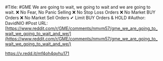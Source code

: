 #Title: #GME We are going to wait, we going to wait and we are going to wait. ❌ No Fear, No Panic Selling ❌ No Stop Loss Orders ❌ No Market BUY Orders ❌ No Market Sell Orders ✔ Limit BUY Orders & HOLD
#Author: DavidNIO
#Post URL: [https://www.reddit.com/r/GME/comments/nmvm57/gme_we_are_going_to_wait_we_going_to_wait_and_we/](https://www.reddit.com/r/GME/comments/nmvm57/gme_we_are_going_to_wait_we_going_to_wait_and_we/)


https://v.redd.it/mf4oh4qyhu171